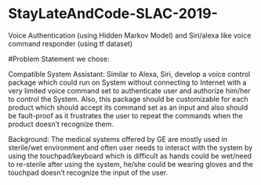 # StayLateAndCode-SLAC-2019-
Voice Authentication (using Hidden Markov Model) and Siri/alexa like voice command responder (using tf dataset)



#Problem Statement we chose:

Compatible System Assistant: Similar to Alexa, Siri, develop a voice control package which could run on System without connecting to Internet with a very limited voice command set to authenticate user and authorize him/her to control the System. Also, this package should be customizable for each product which should accept its command set as an input and also should be fault-proof as it frustrates the user to repeat the commands when the product doesn’t recognize them. 


Background: The medical systems offered by GE are mostly used in sterile/wet environment and often user needs to interact with the system by using the touchpad/keyboard which is difficult as hands could be wet/need to re-sterile after using the system, he/she could be wearing gloves and the touchpad doesn’t recognize the input of the user.
